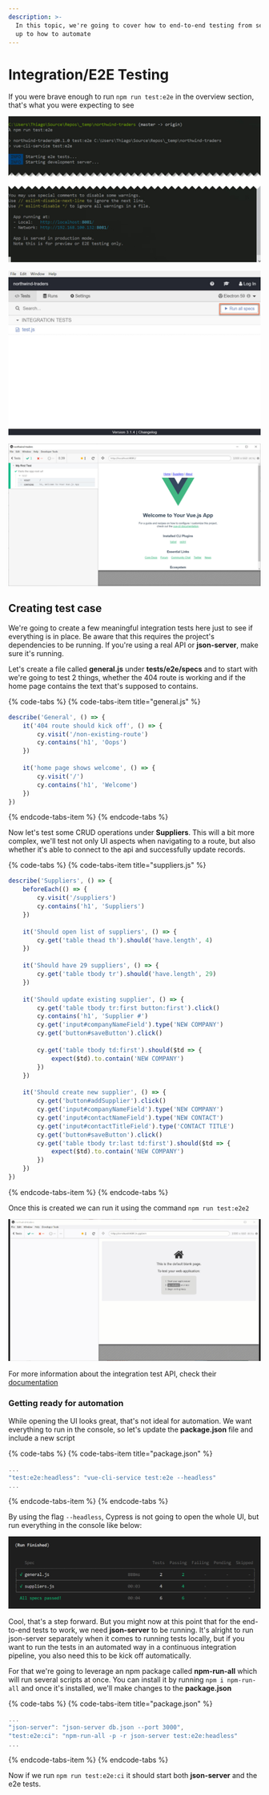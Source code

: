 ```yaml
---
description: >-
  In this topic, we're going to cover how to end-to-end testing from setting it
  up to how to automate
---
```


# Integration/E2E Testing

If you were brave enough to run `npm run test:e2e` in the overview section, that's what you were expecting to see

![](../.gitbook/assets/e2e-test-run.jpg)

![](../.gitbook/assets/e2e-test-run-1.jpg)

![](../.gitbook/assets/e2e-test-run-2.jpg)

## Creating test case

We're going to create a few meaningful integration tests here just to see if everything is in place. Be aware that this requires the project's dependencies to be running. If you're using a real API or **json-server**, make sure it's running.

Let's create a file called **general.js** under **tests/e2e/specs** and to start with we're going to test 2 things, whether the 404 route is working and if the home page contains the text that's supposed to contains.

{% code-tabs %}
{% code-tabs-item title="general.js" %}
```javascript
describe('General', () => {
    it('404 route should kick off', () => {
        cy.visit('/non-existing-route')
        cy.contains('h1', 'Oops')
    })

    it('home page shows welcome', () => {
        cy.visit('/')
        cy.contains('h1', 'Welcome')
    })
})
```
{% endcode-tabs-item %}
{% endcode-tabs %}

Now let's test some CRUD operations under **Suppliers**. This will a bit more complex, we'll test not only UI aspects when navigating to a route, but also whether it's able to connect to the api and successfully update records.

{% code-tabs %}
{% code-tabs-item title="suppliers.js" %}
```javascript
describe('Suppliers', () => {
    beforeEach(() => {
        cy.visit('/suppliers')
        cy.contains('h1', 'Suppliers')
    })

    it('Should open list of suppliers', () => {
        cy.get('table thead th').should('have.length', 4)
    })

    it('Should have 29 suppliers', () => {
        cy.get('table tbody tr').should('have.length', 29)
    })

    it('Should update existing supplier', () => {
        cy.get('table tbody tr:first button:first').click()
        cy.contains('h1', 'Supplier #')
        cy.get('input#companyNameField').type('NEW COMPANY')
        cy.get('button#saveButton').click()

        cy.get('table tbody td:first').should($td => {
            expect($td).to.contain('NEW COMPANY')
        })
    })

    it('Should create new supplier', () => {
        cy.get('button#addSupplier').click()
        cy.get('input#companyNameField').type('NEW COMPANY')
        cy.get('input#contactNameField').type('NEW CONTACT')
        cy.get('input#contactTitleField').type('CONTACT TITLE')
        cy.get('button#saveButton').click()
        cy.get('table tbody tr:last td:first').should($td => {
            expect($td).to.contain('NEW COMPANY')
        })
    })
})

```
{% endcode-tabs-item %}
{% endcode-tabs %}

Once this is created we can run it using the command `npm run test:e2e2`

![](../.gitbook/assets/2019-06-03_20-16-33.gif)

For more information about the integration test API, check their [documentation](https://docs.cypress.io/api/introduction/api.html)

### Getting ready for automation

While opening the UI looks great, that's not ideal for automation. We want everything to run in the console, so let's update the **package.json** file and include a new script

{% code-tabs %}
{% code-tabs-item title="package.json" %}
```javascript
...
"test:e2e:headless": "vue-cli-service test:e2e --headless"
...
```
{% endcode-tabs-item %}
{% endcode-tabs %}

By using the flag `--headless`, Cypress is not going to open the whole UI, but run everything in the console like below:

![](../.gitbook/assets/2019-06-03_20-21-37.jpg)

Cool, that's a step forward. But you might now at this point that for the end-to-end tests to work, we need **json-server** to be running. It's alright to run json-server separately when it comes to running tests locally, but if you want to run the tests in an automated way in a continuous integration pipeline, you also need this to be kick off automatically.

For that we're going to leverage an npm package called **npm-run-all** which will run several scripts at once. You can install it by running `npm i npm-run-all` and once it's installed, we'll make changes to the **package.json**

{% code-tabs %}
{% code-tabs-item title="package.json" %}
```javascript
...
"json-server": "json-server db.json --port 3000",
"test:e2e:ci": "npm-run-all -p -r json-server test:e2e:headless"
...
```
{% endcode-tabs-item %}
{% endcode-tabs %}

Now if we run `npm run test:e2e:ci` it should start both **json-server** and the e2e tests.

